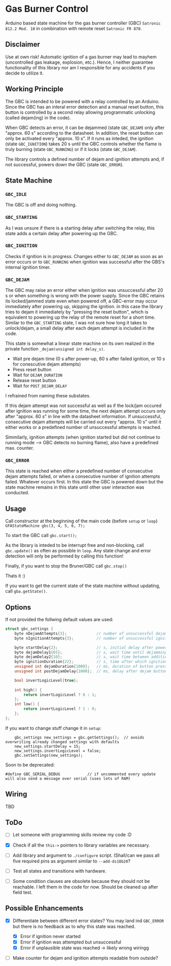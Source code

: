 # Gas Burner Control

Arduino based state machine for the gas burner controller (GBC)
`Satronic 812.2 Mod. 10` in combination with remote reset `Satronic FR 870`.


## Disclaimer

Use at own risk! Automatic ignition of a gas burner may lead to mayhem
(uncontrolled gas leakage, explosion, etc.). Hence, I neither guarantee
functionality of this library nor am I responsible for any accidents if you
decide to utilize it.


## Working Principle

The GBC is intended to be powered with a relay controlled by an Arduino. Since
the GBC has an interal error detection and a manual reset button, this button
is controlled by a second relay allowing programmatic unlocking (called
dejam(ing) in the code).

When GBC detects an error, it can be dejammed (state `GBC_DEJAM`) only after
"approx. 60 s" according to the datasheet. In addition, the reset button can
only be activated every "approx. 10 s". If it runs as inteded, the ignition
(state `GBC_IGNITION`) takes 20 s until the GBC controls whether the flame is
truly burning (state `GBC_RUNNING`) or if it locks (state `GBC_DEJAM`).

The library controls a defined number of dejam and ignition attempts and, if
not successful, powers down the GBC (state `GBC_ERROR`).


## State Machine

### `GBC_IDLE`

The GBC is off and doing nothing.


### `GBC_STARTING`

As I was unsure if there is a starting delay after switching the relay, this
state adds a certain delay after powering up the GBC.


### `GBC_IGNITION`

Checks if ignition is in progress. Changes either to `GBC_DEJAM` as soon
as an error occurs or to `GBC_RUNNING` when ignition was successful after the
GBS's internal ignition timer.


### `GBC_DEJAM`

The GBC may raise an error either when ignition was unsuccessful after 20 s
or when something is wrong with the power supply. Since the GBC retains its
locked/jammed state even when powered off, a GBC-error may occur immediately
after powering up, skipping the ignition. in this case the library tries
to dejam it immediately by "pressing the reset button", which is equivalent to
powering up the relay of the remote reset for a short time. Similar to the
`GBC_STARTING` state, I was not sure how long it takes to unlock/dejam, a
small delay after each dejam attempt is included in the code.

This state is somewhat a linear state machine on its own realized in the
private function `_dejam(unsigned int delay_s)`.
* Wait pre dejam time (0 s after power-up, 60 s after failed ignition,
or 10 s for conescutive dejam attempts)
* Press reset button
* Wait for `DEJAM_DURATION`
* Release reset button
* Wait for `POST_DEJAM_DELAY`

I refrained from naming these substates.

If this dejam attempt was not successful as well as if the lock/jam occured
after ignition was running for some time, the next dejam attempt occurs only
after "approx. 60 s" in line with the datasheet information. If unsuccessful,
consecutive dejam attempts will be carried out every "approx. 10 s" until
it either works or a predefined number of unsuccessful attempts is reached.

Simmilarly, ignition attempts (when ignition started but did not continue to
running mode --> GBC detects no burning flame), also have a predefined
max. counter.


### `GBC_ERROR`

This state is reached when either a predefined number of consecutive dejam
attempts failed, or when a consecutive number of ignition attempts failed.
Whatever occurs first. In this state the GBC is powered down but the
state machine remains in this state until other user interaction was conducted.


## Usage

Call constructor at the beginning of the main code (before `setup` or `loop`) `
GFAStateMachine gbc(3, 4, 5, 6, 7);`

To start the GBC call `gbc.start();`

As the library is inteded to be interrupt free and non-blocking, call
`gbc.update()` as often as possible in `loop`. Any state change and error
detection will only be performed by calling this function!

Finally, if you want to stop the Bruner/GBC call `gbc.stop()`

Thats it :)


If you want to get the current state of the state machine without updating,
call `gba.getState()`.


## Options

If not provided the follwing default values are used:
```cpp
struct gbc_settings {
    byte nDejamAttempts{3};             // number of unsuccessful dejam attempts before aborting permanently
    byte nIgnitionAttempts{3};          // number of unsuccessful ignition attempts before aborting permanently

    byte startDelay{2};                 // s, initial delay after powering the GBC
    byte dejamDelay1{65};               // s, wait time until dejamming is possible
    byte dejamDelay2{10};               // s, wait time between additional dejam attempts
    byte ignitionDuration{22};          // s, time after which ignition should be complete
    unsigned int dejamDuration{1000};   // ms, duration of button press during dejamming
    unsigned int postDejamDelay{1000};  // ms, delay after dejam button release

    bool invertLogicLevel{true};
    
    int high() {
        return invertLogicLevel ? 0 : 1;
    };
    int low() {
        return invertLogicLevel ? 1 : 0;
    };
};
```

If you want to change stuff change it in `setup`:
```
    gbc_settings new_settings = gbc.getSettings();  // avoids overwriting already changed settings with defaults
    new_settings.startDelay = 15;
    new_settings.invertLogicLevel = false;
    gbc.setSettings(new_settings);
```

Soon to be deprecated:
```
#define GBC_SERIAL_DEBUG            // if uncommented every update will also send a message over serial (uses lots of RAM)
```


## Wiring

TBD


## ToDo
- [ ] Let someone with programming skills review my code :D
- [x] Check if all the `this->` pointers to library variables are necessary.
- [ ] Add library and argument to `./configure` script. (Shall/can we pass all
five required pins as argument similar to `--add-ds18b20`?
- [ ] Test all states and transitions with hardware.
- [ ] Some condition clauses are obsolete because they should not be reachable.
I left them in the code for now. Should be cleaned up after field test.


## Possible Enhancements
- [x] Differentiate between different error states? You may land ind `GBC_ERROR`
but there is no feedback as to why this state was reached.
    - [x] Error if ignition never started
    - [x] Error if ignition was attempted but unsuccessful
    - [x] Error if unplausible state was reached -> likely wrong wiringg
- [ ] Make counter for dejam and ignition attempts readable from outside?




